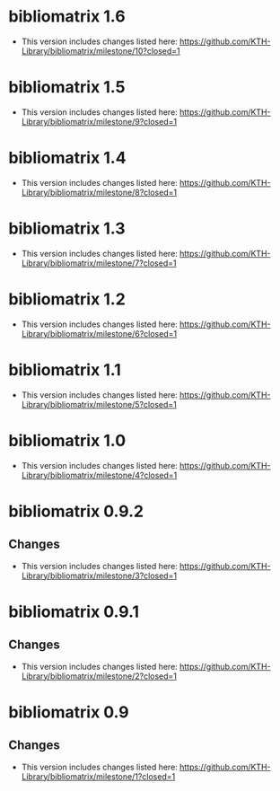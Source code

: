 # bibliomatrix 1.6

* This version includes changes listed here: https://github.com/KTH-Library/bibliomatrix/milestone/10?closed=1

# bibliomatrix 1.5

* This version includes changes listed here: <https://github.com/KTH-Library/bibliomatrix/milestone/9?closed=1>

# bibliomatrix 1.4

* This version includes changes listed here: <https://github.com/KTH-Library/bibliomatrix/milestone/8?closed=1>

# bibliomatrix 1.3

* This version includes changes listed here: <https://github.com/KTH-Library/bibliomatrix/milestone/7?closed=1>

# bibliomatrix 1.2

* This version includes changes listed here: <https://github.com/KTH-Library/bibliomatrix/milestone/6?closed=1>

# bibliomatrix 1.1

* This version includes changes listed here: <https://github.com/KTH-Library/bibliomatrix/milestone/5?closed=1>

# bibliomatrix 1.0

* This version includes changes listed here: <https://github.com/KTH-Library/bibliomatrix/milestone/4?closed=1>

# bibliomatrix 0.9.2

## Changes

* This version includes changes listed here: <https://github.com/KTH-Library/bibliomatrix/milestone/3?closed=1>

# bibliomatrix 0.9.1

## Changes

* This version includes changes listed here: <https://github.com/KTH-Library/bibliomatrix/milestone/2?closed=1>

# bibliomatrix 0.9

## Changes

* This version includes changes listed here: <https://github.com/KTH-Library/bibliomatrix/milestone/1?closed=1>

